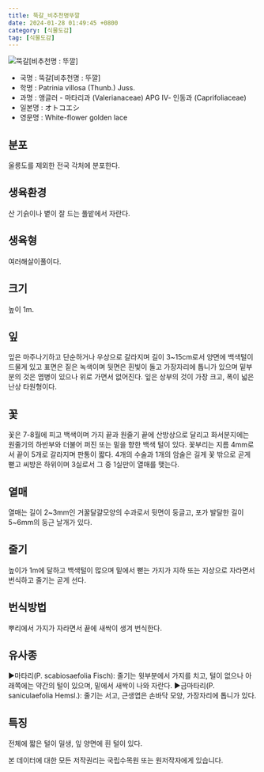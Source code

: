 ```yaml
---
title: 뚝갈_비추천명뚜깔
date: 2024-01-28 01:49:45 +0800
category: [식물도감]
tag: [식물도감]
---
```




![뚝갈[비추천명 : 뚜깔]](/fileUpload/plants/basic/Valerianaceae/Patrinia/16395/1_th2.JPG)
- 국명 : 뚝갈[비추천명 : 뚜깔]
- 학명 : Patrinia villosa (Thunb.) Juss.
- 과명 : 앵글러 - 마타리과 (Valerianaceae) APG Ⅳ- 인동과 (Caprifoliaceae)
- 일본명 : オトコエシ
- 영문명 : White-flower golden lace


## 분포
울릉도를 제외한 전국 각처에 분포한다.
## 생육환경
산 기슭이나 볕이 잘 드는 풀밭에서 자란다.
## 생육형
여러해살이풀이다.
## 크기
높이 1m.
## 잎
잎은 마주나기하고 단순하거나 우상으로 갈라지며 길이 3~15cm로서 양면에 백색털이 드물게 있고 표면은 짙은 녹색이며 뒷면은 흰빛이 돌고 가장자리에 톱니가 있으며 밑부분의 것은 엽병이 있으나 위로 가면서 없어진다. 잎은 상부의 것이 가장 크고, 폭이 넓은 난상 타원형이다.
## 꽃
꽃은 7-8월에 피고 백색이며 가지 끝과 원줄기 끝에 산방상으로 달리고 화서분지에는 원줄기의 하반부와 더불어 퍼진 또는 밑을 향한 백색 털이 있다. 꽃부리는 지름 4mm로서 끝이 5개로 갈라지며 판통이 짧다. 4개의 수술과 1개의 암술은 길게 꽃 밖으로 곧게 뻗고 씨방은 하위이며 3실로서 그 중 1실만이 열매를 맺는다.
## 열매
열매는 길이 2~3mm인 거꿀달걀모양의 수과로서 뒷면이 둥글고, 포가 발달한 길이 5~6mm의 둥근 날개가 있다.
## 줄기
높이가 1m에 달하고 백색털이 많으며 밑에서 뻗는 가지가 지하 또는 지상으로 자라면서 번식하고 줄기는 곧게 선다.
## 번식방법
뿌리에서 가지가 자라면서 끝에 새싹이 생겨 번식한다.
## 유사종
▶마타리(P. scabiosaefolia Fisch): 줄기는 윗부분에서 가지를 치고, 털이 없으나 아래쪽에는 약간의 털이 있으며, 밑에서 새싹이 나와 자란다.▶금마타리(P. saniculaefolia Hemsl.): 줄기는 서고, 근생엽은 손바닥 모양, 가장자리에 톱니가 있다.
## 특징
전체에 짧은 털이 밀생, 잎 양면에 흰 털이 있다.






본 데이터에 대한 모든 저작권리는 국립수목원 또는 원저작자에게 있습니다.
